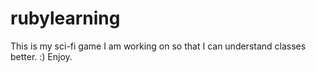 # rubylearning
This is my sci-fi game I am working on 
so that I can understand classes better. 
:) Enjoy.
